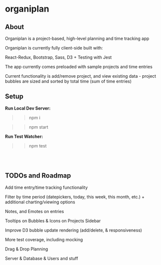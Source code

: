 # organiplan

<h2>About</h2>

Organiplan is a project-based, high-level planning and time tracking app

Organiplan is currently fully client-side built with:

React-Redux, Bootstrap, Sass, D3
+
Testing with Jest

The app currently comes preloaded with sample projects and time entries

Current functionality is add/remove project, and view existing data - project bubbles are sized and sorted by total time (sum of time entries)

<h2>Setup</h2>

<b>Run Local Dev Server:</b>

>> npm i

>> npm start

<b>Run Test Watcher:</b>

>> npm test

<br />


<br />
<h2>TODOs and Roadmap</h2>

Add time entry/time tracking functionality

Filter by time period (datepickers, today, this week, this month, etc.) + additional charting/viewing options

Notes, and Emotes on entries

Tooltips on Bubbles & Icons on Projects Sidebar

Improve D3 bubble update rendering (add/delete, & responsiveness)

More test coverage, including mocking

Drag & Drop Planning

Server & Database & Users and stuff

